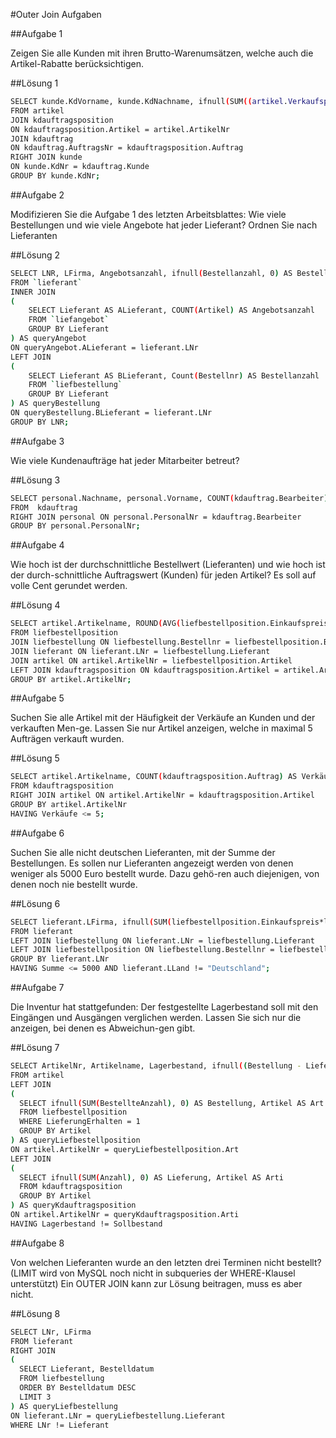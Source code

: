 #Outer Join Aufgaben

##Aufgabe 1

Zeigen Sie alle Kunden mit ihren Brutto-Warenumsätzen, welche auch die Artikel-Rabatte berücksichtigen.

##Lösung 1

```bash
SELECT kunde.KdVorname, kunde.KdNachname, ifnull(SUM((artikel.Verkaufspreis)*1-artikel.Rabatt), 0) AS "Brutto-Warenwert"
FROM artikel
JOIN kdauftragsposition 
ON kdauftragsposition.Artikel = artikel.ArtikelNr
JOIN kdauftrag 
ON kdauftrag.AuftragsNr = kdauftragsposition.Auftrag
RIGHT JOIN kunde 
ON kunde.KdNr = kdauftrag.Kunde
GROUP BY kunde.KdNr;
```

##Aufgabe 2

Modifizieren Sie die Aufgabe 1 des letzten Arbeitsblattes: Wie viele Bestellungen und wie viele Angebote hat jeder Lieferant? Ordnen Sie nach Lieferanten

##Lösung 2

```bash
SELECT LNR, LFirma, Angebotsanzahl, ifnull(Bestellanzahl, 0) AS Bestellanzahl  
FROM `lieferant` 
INNER JOIN 
(
    SELECT Lieferant AS ALieferant, COUNT(Artikel) AS Angebotsanzahl
    FROM `liefangebot`
    GROUP BY Lieferant
) AS queryAngebot 
ON queryAngebot.ALieferant = lieferant.LNr
LEFT JOIN
(
    SELECT Lieferant AS BLieferant, Count(Bestellnr) AS Bestellanzahl
    FROM `liefbestellung`
    GROUP BY Lieferant
) AS queryBestellung
ON queryBestellung.BLieferant = lieferant.LNr
GROUP BY LNR;
```

##Aufgabe 3

Wie viele Kundenaufträge hat jeder Mitarbeiter betreut?

##Lösung 3

```bash
SELECT personal.Nachname, personal.Vorname, COUNT(kdauftrag.Bearbeiter)
FROM  kdauftrag
RIGHT JOIN personal ON personal.PersonalNr = kdauftrag.Bearbeiter
GROUP BY personal.PersonalNr;
```

##Aufgabe 4

Wie hoch ist der durchschnittliche Bestellwert (Lieferanten) und wie hoch ist der durch-schnittliche Auftragswert (Kunden) für jeden Artikel? Es soll auf volle Cent gerundet werden. 

##Lösung 4

```bash
SELECT artikel.Artikelname, ROUND(AVG(liefbestellposition.Einkaufspreis*liefbestellposition.BestellteAnzahl), 2) AS "Durchschnittlicher Bestellwert", ifnull(ROUND(AVG(kdauftragsposition.Anzahl*artikel.Verkaufspreis), 2), 0.00) AS "Durschnittlicher Auftragswert"
FROM liefbestellposition
JOIN liefbestellung ON liefbestellung.Bestellnr = liefbestellposition.Bestellung
JOIN lieferant ON lieferant.LNr = liefbestellung.Lieferant
JOIN artikel ON artikel.ArtikelNr = liefbestellposition.Artikel
LEFT JOIN kdauftragsposition ON kdauftragsposition.Artikel = artikel.ArtikelNr
GROUP BY artikel.ArtikelNr;
```

##Aufgabe 5

Suchen Sie alle Artikel mit der Häufigkeit der Verkäufe an Kunden und der verkauften Men-ge. Lassen Sie nur Artikel anzeigen, welche in maximal 5 Aufträgen verkauft wurden.

##Lösung 5

```bash
SELECT artikel.Artikelname, COUNT(kdauftragsposition.Auftrag) AS Verkäufe, ifnull(SUM(kdauftragsposition.Anzahl), 0) AS Menge
FROM kdauftragsposition
RIGHT JOIN artikel ON artikel.ArtikelNr = kdauftragsposition.Artikel
GROUP BY artikel.ArtikelNr
HAVING Verkäufe <= 5;
```

##Aufgabe 6

Suchen Sie alle nicht deutschen Lieferanten, mit der Summe der Bestellungen. Es sollen nur Lieferanten angezeigt werden von denen weniger als 5000 Euro bestellt wurde. Dazu gehö-ren auch diejenigen, von denen noch nie bestellt wurde.

##Lösung 6

```bash
SELECT lieferant.LFirma, ifnull(SUM(liefbestellposition.Einkaufspreis*liefbestellposition.BestellteAnzahl), 0) AS Summe, lieferant.LLand
FROM lieferant
LEFT JOIN liefbestellung ON lieferant.LNr = liefbestellung.Lieferant
LEFT JOIN liefbestellposition ON liefbestellung.Bestellnr = liefbestellposition.Bestellung
GROUP BY lieferant.LNr
HAVING Summe <= 5000 AND lieferant.LLand != "Deutschland";
```

##Aufgabe 7

Die Inventur hat stattgefunden: Der festgestellte Lagerbestand soll mit den Eingängen und Ausgängen verglichen werden. Lassen Sie sich nur die anzeigen, bei denen es Abweichun-gen gibt. 

##Lösung 7

```bash
SELECT ArtikelNr, Artikelname, Lagerbestand, ifnull((Bestellung - Lieferung), 0) AS Sollbestand
FROM artikel
LEFT JOIN 
(
  SELECT ifnull(SUM(BestellteAnzahl), 0) AS Bestellung, Artikel AS Art
  FROM liefbestellposition
  WHERE LieferungErhalten = 1
  GROUP BY Artikel
) AS queryLiefbestellposition
ON artikel.ArtikelNr = queryLiefbestellposition.Art
LEFT JOIN 
(
  SELECT ifnull(SUM(Anzahl), 0) AS Lieferung, Artikel AS Arti
  FROM kdauftragsposition
  GROUP BY Artikel
) AS queryKdauftragsposition
ON artikel.ArtikelNr = queryKdauftragsposition.Arti
HAVING Lagerbestand != Sollbestand
```

##Aufgabe 8

Von welchen Lieferanten wurde an den letzten drei Terminen nicht bestellt?
(LIMIT wird von MySQL noch nicht in subqueries der WHERE-Klausel unterstützt)
Ein OUTER JOIN kann zur Lösung beitragen, muss es aber nicht.

##Lösung 8

```bash
SELECT LNr, LFirma
FROM lieferant
RIGHT JOIN 
(
  SELECT Lieferant, Bestelldatum
  FROM liefbestellung
  ORDER BY Bestelldatum DESC
  LIMIT 3
) AS queryLiefbestellung
ON lieferant.LNr = queryLiefbestellung.Lieferant
WHERE LNr != Lieferant
```